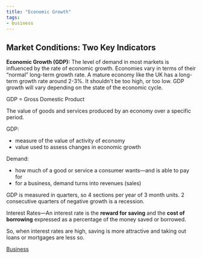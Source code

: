 ```yaml
---
title: "Economic Growth"
tags:
- business
---
```


## Market Conditions: Two Key Indicators

**Economic Growth (GDP):** The level of demand in most markets is influenced by the rate of economic growth. Economies vary in terms of their “normal” long-term growth rate. A mature economy like the UK has a long-term growth rate around 2-3%. It shouldn't be too high, or too low. GDP growth will vary depending on the state of the economic cycle.

GDP = Gross Domestic Product

The value of goods and services produced by an economy over a specific period.

GDP:

- measure of the value of activity of economy
- value used to assess changes in economic growth

Demand:

- how much of a good or service a consumer wants—and is able to pay for 
- for a business, demand turns into revenues (sales)

GDP is measured in quarters, so 4 sections per year of 3 month units. 2 consecutive quarters of negative growth is a recession.

Interest Rates—An interest rate is the **reward for saving** and the **cost of borrowing** expressed as a percentage of the money saved or borrowed.

So, when interest rates are high, saving is more attractive and taking out loans or mortgages are less so.


[Business](/Business)
